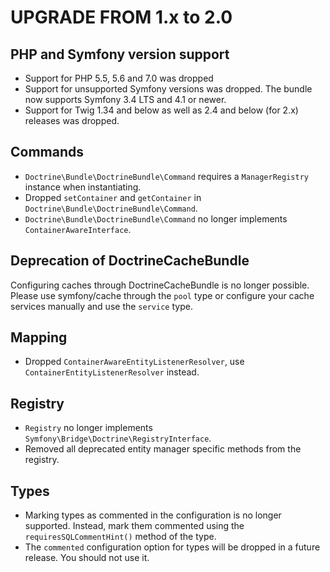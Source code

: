 UPGRADE FROM 1.x to 2.0
=======================

PHP and Symfony version support
-------------------------------

 * Support for PHP 5.5, 5.6 and 7.0 was dropped
 * Support for unsupported Symfony versions was dropped. The bundle now supports
   Symfony 3.4 LTS and 4.1 or newer.
 * Support for Twig 1.34 and below as well as 2.4 and below (for 2.x) releases
   was dropped.

Commands
--------

 * `Doctrine\Bundle\DoctrineBundle\Command` requires a `ManagerRegistry`
   instance when instantiating.
 * Dropped `setContainer` and `getContainer` in
   `Doctrine\Bundle\DoctrineBundle\Command`.
 * `Doctrine\Bundle\DoctrineBundle\Command` no longer implements
   `ContainerAwareInterface`.

Deprecation of DoctrineCacheBundle
----------------------------------

Configuring caches through DoctrineCacheBundle is no longer possible. Please use
symfony/cache through the `pool` type or configure your cache services manually
and use the `service` type.

Mapping
-------

 * Dropped `ContainerAwareEntityListenerResolver`, use
   `ContainerEntityListenerResolver` instead.

Registry
--------

 * `Registry` no longer implements `Symfony\Bridge\Doctrine\RegistryInterface`.
 * Removed all deprecated entity manager specific methods from the registry.

Types
-----

 * Marking types as commented in the configuration is no longer supported.
   Instead, mark them commented using the `requiresSQLCommentHint()` method of
   the type.
 * The `commented` configuration option for types will be dropped in a future
   release. You should not use it.
